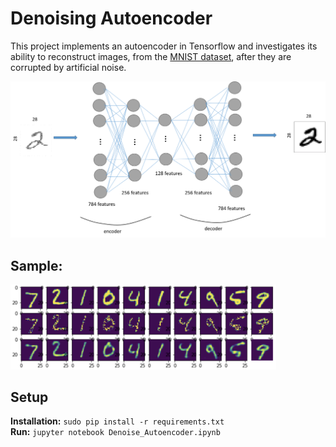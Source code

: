 # Denoising Autoencoder
This project implements an autoencoder in Tensorflow and investigates its ability to reconstruct images, from the [MNIST dataset](http://yann.lecun.com/exdb/mnist/), after they are corrupted by artificial noise.

<img src="ae_diagram.png" width="625"/>

## Sample: ##
<img src="reconstruction.png" width="425"/>

## Setup ##
**Installation:** ```sudo pip install -r requirements.txt``` <br />
**Run:** ```jupyter notebook Denoise_Autoencoder.ipynb```

